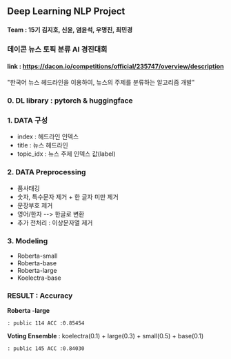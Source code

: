 ## Deep Learning NLP Project

#### Team : 15기 김지호, 신윤, 염윤석, 우명진, 최민경
### 데이콘 뉴스 토픽 분류 AI 경진대회
#### link : https://dacon.io/competitions/official/235747/overview/description

"한국어 뉴스 헤드라인을 이용하여, 뉴스의 주제를 분류하는 알고리즘 개발"

### **0. DL library : pytorch & huggingface**

### **1. DATA 구성**
   * index : 헤드라인 인덱스
   * title : 뉴스 헤드라인
   * topic_idx : 뉴스 주제 인덱스 값(label)
    
### **2. DATA Preprocessing**
  * 품사태깅
  * 숫자, 특수문자 제거 + 한 글자 미만 제거
  * 문장부호 제거
  * 영어/한자 --> 한글로 변환
  * 추가 전처리 : 이상문자열 제거

### **3. Modeling**
  * Roberta-small
  * Roberta-base
  * Roberta-large
  * Koelectra-base


### **RESULT : Accuracy**
**Roberta -large** 
    
    : public 114 ACC :0.85454

**Voting Ensemble** : koelectra(0.1) + large(0.3) + small(0.5) + base(0.1) 

    : public 145 ACC :0.84030
